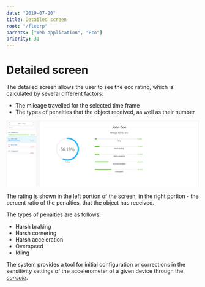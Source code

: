 ```yaml
---
date: "2019-07-20"
title: Detailed screen
root: "/fleerp"
parents: ["Web application", "Eco"]
priority: 31
---
```


# Detailed screen

The detailed screen allows the user to see the eco rating, which is calculated by several different factors:

- The mileage travelled for the selected time frame
- The types of penalties that the object received, as well as their number

![Detailed-screen](detailed-screen.png)

The rating is shown in the left portion of the screen, in the right portion - the percent ratio of the penalties, that
the object has received.

The types of penalties are as follows:

- Harsh braking
- Harsh cornering
- Harsh acceleration
- Overspeed
- Idling

The system provides a tool for initial configuration or corrections in the sensitivity settings of the accelerometer of
a given device through the [_console_](../../web/settings/tobjects/details/console).
